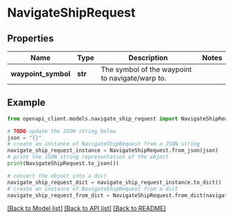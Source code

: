# NavigateShipRequest


## Properties

Name | Type | Description | Notes
------------ | ------------- | ------------- | -------------
**waypoint_symbol** | **str** | The symbol of the waypoint to navigate/warp to. | 

## Example

```python
from openapi_client.models.navigate_ship_request import NavigateShipRequest

# TODO update the JSON string below
json = "{}"
# create an instance of NavigateShipRequest from a JSON string
navigate_ship_request_instance = NavigateShipRequest.from_json(json)
# print the JSON string representation of the object
print(NavigateShipRequest.to_json())

# convert the object into a dict
navigate_ship_request_dict = navigate_ship_request_instance.to_dict()
# create an instance of NavigateShipRequest from a dict
navigate_ship_request_from_dict = NavigateShipRequest.from_dict(navigate_ship_request_dict)
```
[[Back to Model list]](../README.md#documentation-for-models) [[Back to API list]](../README.md#documentation-for-api-endpoints) [[Back to README]](../README.md)


